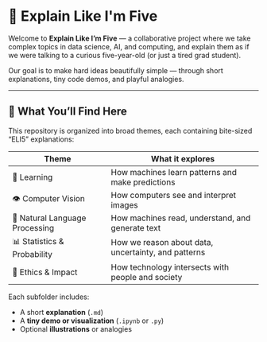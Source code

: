 # 🧠 Explain Like I'm Five

Welcome to **Explain Like I’m Five** — a collaborative project where we take complex topics in data science, AI, and computing, and explain them as if we were talking to a curious five-year-old (or just a tired grad student).  

Our goal is to make hard ideas beautifully simple — through short explanations, tiny code demos, and playful analogies.

---

## 🌟 What You’ll Find Here

This repository is organized into broad themes, each containing bite-sized “ELI5” explanations:

| Theme | What it explores |
|--------|------------------|
| 🧩 Learning | How machines learn patterns and make predictions |
| 👁️ Computer Vision | How computers see and interpret images |
| 💬 Natural Language Processing | How machines read, understand, and generate text |
| 📊 Statistics & Probability | How we reason about data, uncertainty, and patterns |
| 🤝 Ethics & Impact | How technology intersects with people and society |

Each subfolder includes:
- A short **explanation** (`.md`)
- A **tiny demo or visualization** (`.ipynb` or `.py`)
- Optional **illustrations** or analogies



